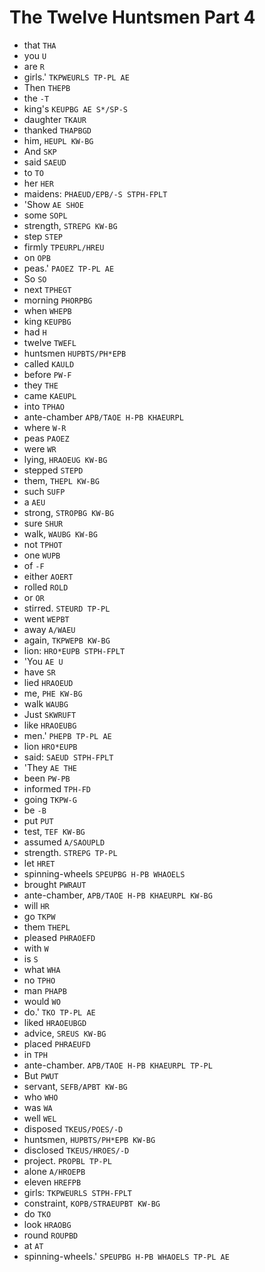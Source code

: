 # The Twelve Huntsmen Part 4

* that `THA`
* you `U`
* are `R`
* girls.' `TKPWEURLS TP-PL AE`
* Then `THEPB`
* the `-T`
* king's `KEUPBG AE S*/SP-S`
* daughter `TKAUR`
* thanked `THAPBGD`
* him, `HEUPL KW-BG`
* And `SKP`
* said `SAEUD`
* to `TO`
* her `HER`
* maidens: `PHAEUD/EPB/-S STPH-FPLT`
* 'Show `AE SHOE`
* some `SOPL`
* strength, `STREPG KW-BG`
* step `STEP`
* firmly `TPEURPL/HREU`
* on `OPB`
* peas.' `PAOEZ TP-PL AE`
* So `SO`
* next `TPHEGT`
* morning `PHORPBG`
* when `WHEPB`
* king `KEUPBG`
* had `H`
* twelve `TWEFL`
* huntsmen `HUPBTS/PH*EPB`
* called `KAULD`
* before `PW-F`
* they `THE`
* came `KAEUPL`
* into `TPHAO`
* ante-chamber `APB/TAOE H-PB KHAEURPL`
* where `W-R`
* peas `PAOEZ`
* were `WR`
* lying, `HRAOEUG KW-BG`
* stepped `STEPD`
* them, `THEPL KW-BG`
* such `SUFP`
* a `AEU`
* strong, `STROPBG KW-BG`
* sure `SHUR`
* walk, `WAUBG KW-BG`
* not `TPHOT`
* one `WUPB`
* of `-F`
* either `AOERT`
* rolled `ROLD`
* or `OR`
* stirred. `STEURD TP-PL`
* went `WEPBT`
* away `A/WAEU`
* again, `TKPWEPB KW-BG`
* lion: `HRO*EUPB STPH-FPLT`
* 'You `AE U`
* have `SR`
* lied `HRAOEUD`
* me, `PHE KW-BG`
* walk `WAUBG`
* Just `SKWRUFT`
* like `HRAOEUBG`
* men.' `PHEPB TP-PL AE`
* lion `HRO*EUPB`
* said: `SAEUD STPH-FPLT`
* 'They `AE THE`
* been `PW-PB`
* informed `TPH-FD`
* going `TKPW-G`
* be `-B`
* put `PUT`
* test, `TEF KW-BG`
* assumed `A/SAOUPLD`
* strength. `STREPG TP-PL`
* let `HRET`
* spinning-wheels `SPEUPBG H-PB WHAOELS`
* brought `PWRAUT`
* ante-chamber, `APB/TAOE H-PB KHAEURPL KW-BG`
* will `HR`
* go `TKPW`
* them `THEPL`
* pleased `PHRAOEFD`
* with `W`
* is `S`
* what `WHA`
* no `TPHO`
* man `PHAPB`
* would `WO`
* do.' `TKO TP-PL AE`
* liked `HRAOEUBGD`
* advice, `SREUS KW-BG`
* placed `PHRAEUFD`
* in `TPH`
* ante-chamber. `APB/TAOE H-PB KHAEURPL TP-PL`
* But `PWUT`
* servant, `SEFB/APBT KW-BG`
* who `WHO`
* was `WA`
* well `WEL`
* disposed `TKEUS/POES/-D`
* huntsmen, `HUPBTS/PH*EPB KW-BG`
* disclosed `TKEUS/HROES/-D`
* project. `PROPBL TP-PL`
* alone `A/HROEPB`
* eleven `HREFPB`
* girls: `TKPWEURLS STPH-FPLT`
* constraint, `KOPB/STRAEUPBT KW-BG`
* do `TKO`
* look `HRAOBG`
* round `ROUPBD`
* at `AT`
* spinning-wheels.' `SPEUPBG H-PB WHAOELS TP-PL AE`
